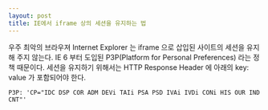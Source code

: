```yaml
---
layout: post
title: IE에서 iframe 상의 세션을 유지하는 법
---
```


우주 최악의 브라우져 Internet Explorer 는 iframe 으로 삽입된 사이트의 세션을 유지해 주지 않는다.
IE 6 부터 도입된 P3P(Platform for Personal Preferences) 라는 정책 때문이다.
세션을 유지하기 위해서는 HTTP Response Header 에 아래의 key: value 가 포함되어야 한다.

```
​​P3P: 'CP="IDC DSP COR ADM DEVi TAIi PSA PSD IVAi IVDi CONi HIS OUR IND CNT"'
```